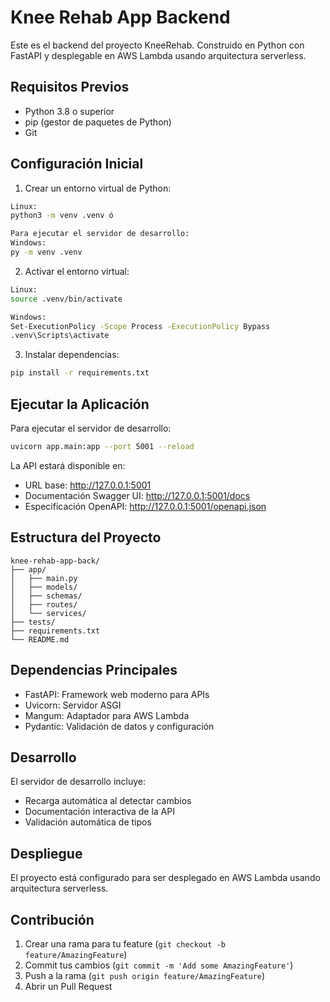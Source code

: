 # Knee Rehab App Backend

Este es el backend del proyecto KneeRehab. Construido en Python con FastAPI y desplegable en AWS Lambda usando arquitectura serverless.

## Requisitos Previos

- Python 3.8 o superior
- pip (gestor de paquetes de Python)
- Git

## Configuración Inicial

1. Crear un entorno virtual de Python:
```bash
Linux: 
python3 -m venv .venv ó 

Para ejecutar el servidor de desarrollo:
Windows:
py -m venv .venv

```

2. Activar el entorno virtual:
```bash
Linux: 
source .venv/bin/activate

Windows:
Set-ExecutionPolicy -Scope Process -ExecutionPolicy Bypass
.venv\Scripts\activate

```

3. Instalar dependencias:
```bash
pip install -r requirements.txt
```

## Ejecutar la Aplicación

Para ejecutar el servidor de desarrollo:
```bash
uvicorn app.main:app --port 5001 --reload
```

La API estará disponible en:
- URL base: http://127.0.0.1:5001
- Documentación Swagger UI: http://127.0.0.1:5001/docs
- Especificación OpenAPI: http://127.0.0.1:5001/openapi.json

## Estructura del Proyecto

```
knee-rehab-app-back/
├── app/
│   ├── main.py
│   ├── models/
│   ├── schemas/
│   ├── routes/
│   └── services/
├── tests/
├── requirements.txt
└── README.md
```

## Dependencias Principales

- FastAPI: Framework web moderno para APIs
- Uvicorn: Servidor ASGI
- Mangum: Adaptador para AWS Lambda
- Pydantic: Validación de datos y configuración

## Desarrollo

El servidor de desarrollo incluye:
- Recarga automática al detectar cambios
- Documentación interactiva de la API
- Validación automática de tipos

## Despliegue

El proyecto está configurado para ser desplegado en AWS Lambda usando arquitectura serverless.

## Contribución

1. Crear una rama para tu feature (`git checkout -b feature/AmazingFeature`)
2. Commit tus cambios (`git commit -m 'Add some AmazingFeature'`)
3. Push a la rama (`git push origin feature/AmazingFeature`)
4. Abrir un Pull Request

